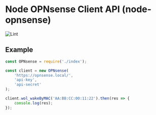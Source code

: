 # Node OPNsense Client API (node-opnsense)

![Lint](https://github.com/Dennis14e/node-opnsense/workflows/Lint/badge.svg)


## Example

```javascript
const OPNsense = require('./index');

const client = new OPNsense(
    'https://opnsense.local/',
    'api-key',
    'api-secret'
);

client.wol_wakeByMAC('AA:BB:CC:00:11:22').then(res => {
    console.log(res);
});
```

